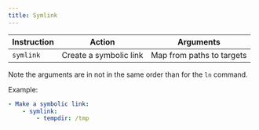 ```yaml
---
title: Symlink
---
```


| Instruction | Action                 | Arguments                 |
| ----------- | ---------------------- | ------------------------- |
| `symlink`   | Create a symbolic link | Map from paths to targets |

Note the arguments are in not in the same order than for the `ln` command.

Example:

```yaml
- Make a symbolic link:
    - symlink:
        - tempdir: /tmp
```
